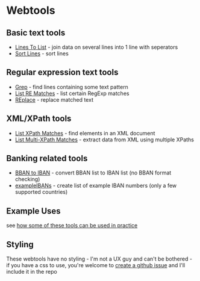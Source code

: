 # Webtools

## Basic text tools

- [Lines To List](https://koenbeek.github.io/webtools/lines2list.html) - join data on several lines into 1 line with seperators
- [Sort Lines](https://koenbeek.github.io/webtools/sort.html) - sort lines

## Regular expression text tools

- [Grep](https://koenbeek.github.io/webtools/grep.html) - find lines containing some text pattern
- [List RE Matches](https://koenbeek.github.io/webtools/matchlist.html) - list certain RegExp matches
- [REplace](https://koenbeek.github.io/webtools/replace.html) - replace matched text

## XML/XPath tools

- [List XPath Matches](https://koenbeek.github.io/webtools/xpathlist.html) - find elements in an XML document
- [List Multi-XPath Matches](https://koenbeek.github.io/webtools/xpathslist.html) - extract data from XML using multiple XPaths

## Banking related tools

- [BBAN to IBAN](https://koenbeek.github.io/webtools/bban2iban.html) - convert BBAN list to IBAN list (no BBAN format checking)
- [exampleIBANs](https://koenbeek.github.io/webtools/exampleibans.html) - create list of example IBAN numbers (only a few supported countries)

## Example Uses

see [how some of these tools can be used in practice](Examples.md)

## Styling

These webtools have no styling - I'm not a UX guy and can't be bothered - if you have a css to use, you're welcome to [create a github issue](https://github.com/koenbeek/koenbeek.github.io/issues/new) and I'll include it in the repo

